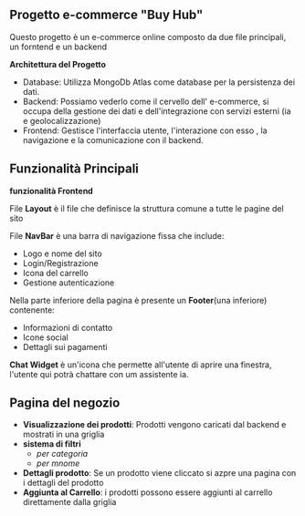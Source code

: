 Progetto e-commerce "Buy Hub"
-
Questo progetto è un e-commerce online composto da due file principali, un forntend e un backend

**Architettura del Progetto** 
- Database: Utilizza MongoDb Atlas come database per la persistenza dei dati.
- Backend: Possiamo vederlo come il cervello dell' e-commerce, si occupa della gestione dei dati e dell'integrazione con servizi esterni (ia e geolocalizzazione)
- Frontend: Gestisce l'interfaccia utente, l'interazione con esso , la navigazione e  la comunicazione con  il backend.

Funzionalità Principali
-

**funzionalità Frontend**

File **Layout** è il file che definisce la struttura comune a tutte le pagine del sito

File **NavBar** è una barra di navigazione fissa che  include:
- Logo e nome del sito
- Login/Registrazione
- Icona del carrello
- Gestione autenticazione

Nella parte inferiore della pagina è presente un **Footer**(una inferiore) contenente:
- Informazioni di contatto
- Icone social
- Dettagli sui pagamenti

**Chat Widget** è un'icona  che permette all'utente di aprire una finestra, l'utente qui potrà chattare con um assistente ia.

Pagina del negozio
-
- **Visualizzazione dei prodotti**: Prodotti vengono caricati dal backend e mostrati in una griglia
- **sistema di filtri**
  - *per categoria*
  - *per mnome*
- **Dettagli prodotto**: Se un prodotto viene cliccato si azpre una pagina con i dettagli del prodotto    
- **Aggiunta al Carrello**: i prodotti possono essere aggiunti al carrello direttamente dalla griglia

